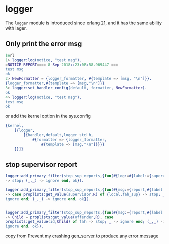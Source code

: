 # logger
The `logger` module is introduced since erlang 21, and it has the same ability with lager.

## Only print the error msg

``` erlang
$erl
1> logger:log(notice, "test msg").
=NOTICE REPORT==== 8-Sep-2018::23:08:58.969447 ===
test msg
ok
2> NewFormatter = {logger_formatter, #{template => [msg, "\n"]}}.
{logger_formatter,#{template => [msg,"\n"]}}
3> logger:set_handler_config(default, formatter, NewFormatter).
ok
4> logger:log(notice, "test msg").
test msg
ok
```
or add the kernel option in the sys.config

``` erlang
{kernel,
    [{logger,
        [{handler,default,logger_std_h,
            #{formatter => {logger_formatter,
                #{template => [msg,"\n"]}}}}
    ]}]}
```

## stop supervisor report

``` erlang
logger:add_primary_filter(stop_sup_reports,{fun(#{log:=#{label:={supervisor,child_terminated}}},_)
-> stop; (_,_) -> ignore end, ok}).

logger:add_primary_filter(stop_sup_reports,{fun(#{msg:={report,#{label:={supervisor,child_terminated},report:=R}}},_)
-> case proplists:get_value(supervisor,R) of {local,fah_sup} -> stop; _ ->
ignore end; (_,_) -> ignore end, ok}).


logger:add_primary_filter(stop_sup_reports,{fun(#{msg:={report,#{label:={supervisor,child_terminated},report:=R}}},_)
-> Child = proplists:get_value(offender,R), case
proplists:get_value(id,Child) of fah -> stop; _ -> ignore end; (_,_) ->
ignore end, ok}).
```
copy from [Prevent my crashing gen_server to produce any error message](http://erlang.org/pipermail/erlang-questions/2018-September/096339.html)
